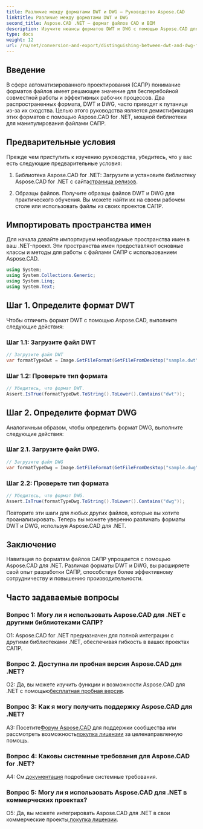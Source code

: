 ```yaml
---
title: Различие между форматами DWT и DWG — Руководство Aspose.CAD
linktitle: Различие между форматами DWT и DWG
second_title: Aspose.CAD .NET — формат файлов CAD и BIM
description: Изучите нюансы форматов DWT и DWG с помощью Aspose.CAD для .NET. Различать эти типы файлов САПР легко.
type: docs
weight: 12
url: /ru/net/conversion-and-export/distinguishing-between-dwt-and-dwg-formats/
---
```

## Введение

В сфере автоматизированного проектирования (САПР) понимание форматов файлов имеет решающее значение для бесперебойной совместной работы и эффективных рабочих процессов. Два распространенных формата, DWT и DWG, часто приводят к путанице из-за их сходства. Целью этого руководства является демистификация этих форматов с помощью Aspose.CAD for .NET, мощной библиотеки для манипулирования файлами САПР.

## Предварительные условия

Прежде чем приступить к изучению руководства, убедитесь, что у вас есть следующие предварительные условия:

1.  Библиотека Aspose.CAD for .NET: Загрузите и установите библиотеку Aspose.CAD for .NET с сайта[страница релизов](https://releases.aspose.com/cad/net/).

2. Образцы файлов. Получите образцы файлов DWT и DWG для практического обучения. Вы можете найти их на своем рабочем столе или использовать файлы из своих проектов САПР.

## Импортировать пространства имен

Для начала давайте импортируем необходимые пространства имен в ваш .NET-проект. Эти пространства имен предоставляют основные классы и методы для работы с файлами САПР с использованием Aspose.CAD.

```csharp
using System;
using System.Collections.Generic;
using System.Linq;
using System.Text;
```

## Шаг 1. Определите формат DWT

Чтобы отличить формат DWT с помощью Aspose.CAD, выполните следующие действия:

### Шаг 1.1: Загрузите файл DWT

```csharp
// Загрузите файл DWT
var formatTypeDwt = Image.GetFileFormat(GetFileFromDesktop("sample.dwt"));
```

### Шаг 1.2: Проверьте тип формата

```csharp
// Убедитесь, что формат DWT.
Assert.IsTrue(formatTypeDwt.ToString().ToLower().Contains("dwt"));
```

## Шаг 2. Определите формат DWG

Аналогичным образом, чтобы определить формат DWG, выполните следующие действия:

### Шаг 2.1. Загрузите файл DWG.

```csharp
// Загрузите файл DWG
var formatTypeDwg = Image.GetFileFormat(GetFileFromDesktop("sample.dwg"));
```

### Шаг 2.2: Проверьте тип формата

```csharp
// Убедитесь, что формат DWG.
Assert.IsTrue(formatTypeDwg.ToString().ToLower().Contains("dwg"));
```

Повторите эти шаги для любых других файлов, которые вы хотите проанализировать. Теперь вы можете уверенно различать форматы DWT и DWG, используя Aspose.CAD для .NET.

## Заключение

Навигация по форматам файлов САПР упрощается с помощью Aspose.CAD для .NET. Различая форматы DWT и DWG, вы расширяете свой опыт разработки САПР, способствуя более эффективному сотрудничеству и повышению производительности.

## Часто задаваемые вопросы

### Вопрос 1: Могу ли я использовать Aspose.CAD для .NET с другими библиотеками САПР?

О1: Aspose.CAD for .NET предназначен для полной интеграции с другими библиотеками .NET, обеспечивая гибкость в ваших проектах САПР.

### Вопрос 2. Доступна ли пробная версия Aspose.CAD для .NET?

 О2: Да, вы можете изучить функции и возможности Aspose.CAD для .NET с помощью[бесплатная пробная версия](https://releases.aspose.com/).

### Вопрос 3: Как я могу получить поддержку Aspose.CAD для .NET?

 A3: Посетите[Форум Aspose.CAD](https://forum.aspose.com/c/cad/19) для поддержки сообщества или рассмотреть возможность[покупка лицензии](https://purchase.aspose.com/buy) за целенаправленную помощь.

### Вопрос 4: Каковы системные требования для Aspose.CAD for .NET?

 А4: См.[документация](https://reference.aspose.com/cad/net/) подробные системные требования.

### Вопрос 5: Могу ли я использовать Aspose.CAD для .NET в коммерческих проектах?

 О5: Да, вы можете интегрировать Aspose.CAD для .NET в свои коммерческие проекты,[покупка лицензии](https://purchase.aspose.com/buy).